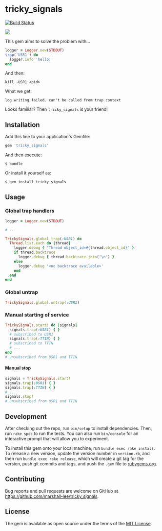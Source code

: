tricky_signals
==============

[![Build Status](https://travis-ci.org/marshall-lee/tricky_signals.svg)](https://travis-ci.org/marshall-lee/tricky_signals)

![](https://pbs.twimg.com/media/CO4aDLlUAAAjMuA.png)

This gem aims to solve the problem with...

```ruby
logger = Logger.new(STDOUT)
trap('USR1') do
  logger.info 'hello!'
end
```

And then:

```
kill -USR1 <pid>
```

What we get:

```
log writing failed. can't be called from trap context
```

Looks familiar? Then `tricky_signals` is your friend!

## Installation

Add this line to your application's Gemfile:

```ruby
gem 'tricky_signals'
```

And then execute:

    $ bundle

Or install it yourself as:

    $ gem install tricky_signals

## Usage

### Global trap handlers

```ruby
logger = Logger.new(STDOUT)

# ...

TrickySignals.global.trap(:USR1) do
  Thread.list.each do |thread|
    logger.debug { "Thread object_id=#{thread.object_id}" }
    if thread.backtrace
      logger.debug { thread.backtrace.join("\n") }
    else
      logger.debug '<no backtrace available>'
    end
  end
end
```

### Global untrap

```ruby
TrickySignals.global.untrap(:USR1)
```

### Manual starting of service

```ruby
TrickySignals.start! do |signals|
  signals.trap(:USR1) { }
  # subscribed to USR1
  signals.trap(:TTIN) { }
  # subscribed to TTIN
  # ...
end
# unsubscribed from USR1 and TTIN
```

#### Manual stop
```ruby
signals = TrickySignals.start!
signals.trap(:USR1) { }
signals.trap(:TTIN) { }
# ...
signals.stop!
# unsubscribed from USR1 and TTIN
```

## Development

After checking out the repo, run `bin/setup` to install dependencies. Then, run `rake spec` to run the tests. You can also run `bin/console` for an interactive prompt that will allow you to experiment.

To install this gem onto your local machine, run `bundle exec rake install`. To release a new version, update the version number in `version.rb`, and then run `bundle exec rake release`, which will create a git tag for the version, push git commits and tags, and push the `.gem` file to [rubygems.org](https://rubygems.org).

## Contributing

Bug reports and pull requests are welcome on GitHub at https://github.com/marshall-lee/tricky_signals.


## License

The gem is available as open source under the terms of the [MIT License](http://opensource.org/licenses/MIT).


